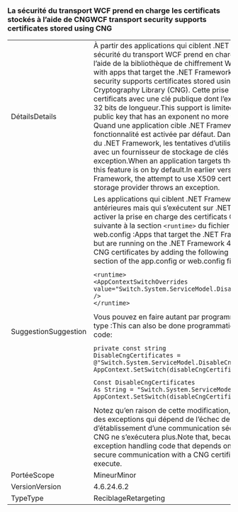 ### <a name="wcf-transport-security-supports-certificates-stored-using-cng"></a><span data-ttu-id="e4ef0-101">La sécurité du transport WCF prend en charge les certificats stockés à l’aide de CNG</span><span class="sxs-lookup"><span data-stu-id="e4ef0-101">WCF transport security supports certificates stored using CNG</span></span>

|   |   |
|---|---|
|<span data-ttu-id="e4ef0-102">Détails</span><span class="sxs-lookup"><span data-stu-id="e4ef0-102">Details</span></span>|<span data-ttu-id="e4ef0-103">À partir des applications qui ciblent .NET Framework 4.6.2, la sécurité du transport WCF prend en charge les certificats stockés à l’aide de la bibliothèque de chiffrement Windows (CNG).</span><span class="sxs-lookup"><span data-stu-id="e4ef0-103">Starting with apps that target the .NET Framework 4.6.2, WCF transport security supports certificates stored using the Windows Cryptography Library (CNG).</span></span> <span data-ttu-id="e4ef0-104">Cette prise en charge se limite aux certificats avec une clé publique dont l’exposant ne dépasse pas 32 bits de longueur.</span><span class="sxs-lookup"><span data-stu-id="e4ef0-104">This support is limited to certificates with a public key that has an exponent no more than 32 bits in length.</span></span> <span data-ttu-id="e4ef0-105">Quand une application cible .NET Framework 4.6.2, cette fonctionnalité est activée par défaut. Dans les versions antérieures du .NET Framework, les tentatives d’utilisation de certificats X509 avec un fournisseur de stockage de clés CSG lèvent une exception.</span><span class="sxs-lookup"><span data-stu-id="e4ef0-105">When an application targets the .NET Framework 4.6.2, this feature is on by default.In earlier versions of the .NET Framework, the attempt to use X509 certificates with a CSG key storage provider throws an exception.</span></span>|
|<span data-ttu-id="e4ef0-106">Suggestion</span><span class="sxs-lookup"><span data-stu-id="e4ef0-106">Suggestion</span></span>|<span data-ttu-id="e4ef0-107">Les applications qui ciblent .NET Framework 4.6.1 et les versions antérieures mais qui s’exécutent sur .NET Framework 4.6.2 peuvent activer la prise en charge des certificats CNG en ajoutant la ligne suivante à la section <code>&lt;runtime&gt;</code> du fichier app.config ou web.config :</span><span class="sxs-lookup"><span data-stu-id="e4ef0-107">Apps that target the .NET Framework 4.6.1 and earlier but are running on the .NET Framework 4.6.2 can enable support for CNG certificates by adding the following line to the <code>&lt;runtime&gt;</code> section of the app.config or web.config file:</span></span><pre><code class="language-xml">&lt;runtime&gt;&#13;&#10;&lt;AppContextSwitchOverrides value=&quot;Switch.System.ServiceModel.DisableCngCertificates=false&quot; /&gt;&#13;&#10;&lt;/runtime&gt;&#13;&#10;</code></pre><span data-ttu-id="e4ef0-108">Vous pouvez en faire autant par programmation avec un code de ce type :</span><span class="sxs-lookup"><span data-stu-id="e4ef0-108">This can also be done programmatically with the following code:</span></span><pre><code class="language-cs">private const string DisableCngCertificates = @&quot;Switch.System.ServiceModel.DisableCngCertificate&quot;;&#13;&#10;AppContext.SetSwitch(disableCngCertificates, false);&#13;&#10;</code></pre><pre><code class="language-vb">Const DisableCngCertificates As String = &quot;Switch.System.ServiceModel.DisableCngCertificates&quot;&#13;&#10;AppContext.SetSwitch(disableCngCertificates, False)&#13;&#10;</code></pre><span data-ttu-id="e4ef0-109">Notez qu’en raison de cette modification, tout code de traitement des exceptions qui dépend de l’échec de la tentative d’établissement d’une communication sécurisée avec un certificat CNG ne s’exécutera plus.</span><span class="sxs-lookup"><span data-stu-id="e4ef0-109">Note that, because of this change, any exception handling code that depends on the attempt to initiate secure communication with a CNG certificate to fail will no longer execute.</span></span>|
|<span data-ttu-id="e4ef0-110">Portée</span><span class="sxs-lookup"><span data-stu-id="e4ef0-110">Scope</span></span>|<span data-ttu-id="e4ef0-111">Mineur</span><span class="sxs-lookup"><span data-stu-id="e4ef0-111">Minor</span></span>|
|<span data-ttu-id="e4ef0-112">Version</span><span class="sxs-lookup"><span data-stu-id="e4ef0-112">Version</span></span>|<span data-ttu-id="e4ef0-113">4.6.2</span><span class="sxs-lookup"><span data-stu-id="e4ef0-113">4.6.2</span></span>|
|<span data-ttu-id="e4ef0-114">Type</span><span class="sxs-lookup"><span data-stu-id="e4ef0-114">Type</span></span>|<span data-ttu-id="e4ef0-115">Reciblage</span><span class="sxs-lookup"><span data-stu-id="e4ef0-115">Retargeting</span></span>|

